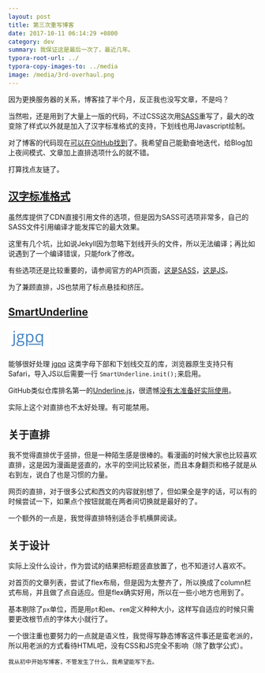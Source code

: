 ```yaml
---
layout: post
title: 第三次重写博客
date: 2017-10-11 06:14:29 +0800
category: dev
summary: 我保证这是最后一次了，最近几年。
typora-root-url: ../
typora-copy-images-to: ../media
image: /media/3rd-overhaul.png
---
```


因为更换服务器的关系，博客挂了半个月，反正我也没写文章，不是吗？

当然啦，还是用到了大量上一版的代码，不过CSS这次用[SASS](http://sass-lang.com)重写了，最大的改变除了样式以外就是加入了汉字标准格式的支持，下划线也用Javascript绘制。

对了博客的代码现在[可以在GitHub找到](https://github.com/tioover/ioover-blog)了。我希望自己能勤奋地迭代，给Blog加上夜间模式、文章加上直排选项什么的就不错。

打算找点友链了。

## [汉字标准格式](https://hanzi.pro)

虽然库提供了CDN直接引用文件的选项，但是因为SASS可选项非常多，自己的SASS文件引用编译才能发挥它的最大效果。

这里有几个坑，比如说Jekyll因为忽略下划线开头的文件，所以无法编译；再比如说遇到了一个编译错误，只能fork了修改。

有些选项还是比较重要的，请参阅官方的API页面，[这是SASS](https://hanzi.pro/manual/sass-api)，[这是JS](https://hanzi.pro/manual/js-api)。

为了兼顾直排，JS也禁用了标点悬挂和挤压。



## [SmartUnderline](https://github.com/CloudflareApps/SmartUnderline)

![pretty-underline](/media/pretty-underline.png)

能够很好处理 [jgpq](http://ioover.net/) 这类字母下部和下划线交互的库，浏览器原生支持只有Safari，导入JS以后需要一行 `SmartUnderline.init();`来启用。

GitHub类似仓库排名第一的[Underline.js](http://underlinejs.org)，很遗憾[没有太准备好实际使用](https://github.com/wentin/underlineJS/issues/32#issuecomment-151965743)。

实际上这个对直排也不太好处理。有可能禁用。

## 关于直排

我不觉得直排优于竖排，但是一种陌生感是很棒的。看漫画的时候大家也比较喜欢直排，这是因为漫画是竖直的，水平的空间比较紧张，而且本身翻页和格子就是从右到左，说白了也是习惯的力量。

网页的直排，对于很多公式和西文的内容就别想了，但如果全是字的话，可以有的时候尝试一下，如果点个按钮就能在两者间切换就是最好的了。

一个额外的一点是，我觉得直排特别适合手机横屏阅读。

## 关于设计

实际上没什么设计，作为尝试的结果把标题竖直放置了，也不知道讨人喜欢不。

对首页的文章列表，尝试了flex布局，但是因为太整齐了，所以换成了column栏式布局，并且做了点自适应。但是flex确实好用，所以在一些小地方也用到了。

基本剔除了`px`单位，而是用`pt`和`em`、`rem`定义种种大小，这样写自适应的时候只需要更改根节点的字体大小就行了。

一个很注重也要努力的一点就是语义性，我觉得写静态博客这件事还是蛮老派的，所以用老派的方式看待HTML吧，没有CSS和JS完全不影响（除了数学公式）。

<small>我从初中开始写博客，不管发生了什么，我希望能写下去。</small>
